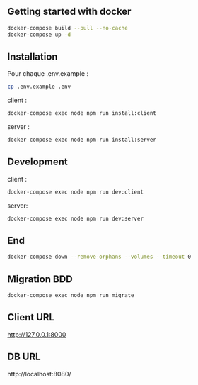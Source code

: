 ## Getting started with docker
```bash
docker-compose build --pull --no-cache
docker-compose up -d
```

## Installation
Pour chaque .env.example :
```bash
cp .env.example .env
```

client :
```bash
docker-compose exec node npm run install:client
```
server :
```bash
docker-compose exec node npm run install:server
```

## Development
client :
```bash
docker-compose exec node npm run dev:client
```
server:
```bash
docker-compose exec node npm run dev:server
```

## End
```bash
docker-compose down --remove-orphans --volumes --timeout 0
```

## Migration BDD
```bash
docker-compose exec node npm run migrate
```


## Client URL

http://127.0.0.1:8000

## DB URL
http://localhost:8080/